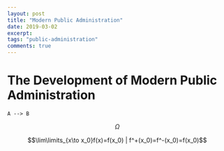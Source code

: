 ```yaml
---
layout: post
title: "Modern Public Administration"
date: 2019-03-02
excerpt:
tags: "public-administration"
comments: true
---
```


# The Development of Modern Public Administration

```mermaid
A --> B
```

$$\Omega$$

$$\lim\limits_{x\to x_0}f(x)=f(x_0) | f^+(x_0)=f^-(x_0)=f(x_0)$$
